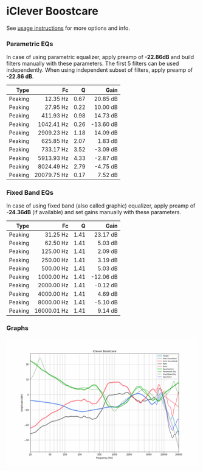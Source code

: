 # iClever Boostcare
See [usage instructions](https://github.com/jaakkopasanen/AutoEq#usage) for more options and info.

### Parametric EQs
In case of using parametric equalizer, apply preamp of **-22.86dB** and build filters manually
with these parameters. The first 5 filters can be used independently.
When using independent subset of filters, apply preamp of **-22.86 dB**.

| Type    | Fc          |    Q | Gain      |
|--------:|------------:|-----:|----------:|
| Peaking | 12.35 Hz    | 0.67 | 20.85 dB  |
| Peaking | 27.95 Hz    | 0.22 | 10.00 dB  |
| Peaking | 411.93 Hz   | 0.98 | 14.73 dB  |
| Peaking | 1042.41 Hz  | 0.26 | -13.60 dB |
| Peaking | 2909.23 Hz  | 1.18 | 14.09 dB  |
| Peaking | 625.85 Hz   | 2.07 | 1.83 dB   |
| Peaking | 733.17 Hz   | 3.52 | -3.09 dB  |
| Peaking | 5913.93 Hz  | 4.33 | -2.87 dB  |
| Peaking | 8024.49 Hz  | 2.79 | -4.75 dB  |
| Peaking | 20079.75 Hz | 0.17 | 7.52 dB   |

### Fixed Band EQs
In case of using fixed band (also called graphic) equalizer, apply preamp of **-24.36dB**
(if available) and set gains manually with these parameters.

| Type    | Fc          |    Q | Gain      |
|--------:|------------:|-----:|----------:|
| Peaking | 31.25 Hz    | 1.41 | 23.17 dB  |
| Peaking | 62.50 Hz    | 1.41 | 5.03 dB   |
| Peaking | 125.00 Hz   | 1.41 | 2.09 dB   |
| Peaking | 250.00 Hz   | 1.41 | 3.19 dB   |
| Peaking | 500.00 Hz   | 1.41 | 5.03 dB   |
| Peaking | 1000.00 Hz  | 1.41 | -12.06 dB |
| Peaking | 2000.00 Hz  | 1.41 | -0.12 dB  |
| Peaking | 4000.00 Hz  | 1.41 | 4.69 dB   |
| Peaking | 8000.00 Hz  | 1.41 | -5.10 dB  |
| Peaking | 16000.01 Hz | 1.41 | 9.14 dB   |

### Graphs
![](./iClever%20Boostcare.png)